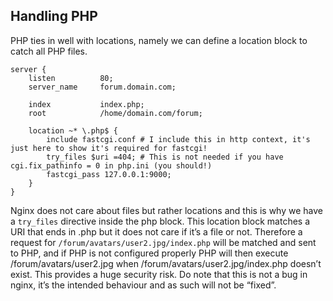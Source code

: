 ## Handling PHP
PHP ties in well with locations, namely we can define a location block to catch all PHP files. 
```
server {
    listen          80;
    server_name     forum.domain.com;
 
    index           index.php;
    root            /home/domain.com/forum;
 
    location ~* \.php$ {
        include fastcgi.conf # I include this in http context, it's just here to show it's required for fastcgi!
        try_files $uri =404; # This is not needed if you have cgi.fix_pathinfo = 0 in php.ini (you should!)
        fastcgi_pass 127.0.0.1:9000;
    }
}
```
Nginx does not care about files but rather locations and this is why we have a `try_files` directive inside the php block. This location block matches a URI that ends in .php but it does not care if it’s a file or not. Therefore a request for `/forum/avatars/user2.jpg/index.php` will be matched and sent to PHP, and if PHP is not configured properly PHP will then execute /forum/avatars/user2.jpg when /forum/avatars/user2.jpg/index.php doesn’t exist. This provides a huge security risk. Do note that this is not a bug in nginx, it’s the intended behaviour and as such will not be “fixed”.
